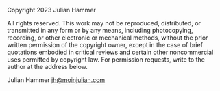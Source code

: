Copyright 2023 Julian Hammer

All rights reserved. This work may not be reproduced, distributed, or transmitted in any form or by any means, including photocopying, recording, or other electronic or mechanical methods, without the prior written permission of the copyright owner, except in the case of brief quotations embodied in critical reviews and certain other noncommercial uses permitted by copyright law. For permission requests, write to the author at the address below.

Julian Hammer
jh@moinjulian.com
